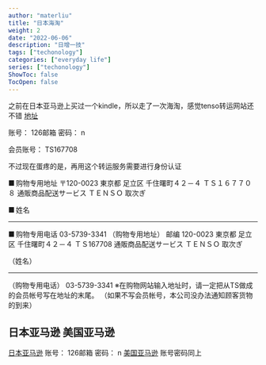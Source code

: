 ```yaml
---
author: "materliu"
title: "日本海淘"
weight: 2
date: "2022-06-06"
description: "日增一技"
tags: ["techonology"]
categories: ["everyday life"] 
series: ["techonology"]
ShowToc: false
TocOpen: false
---
```


之前在日本亚马逊上买过一个kindle，所以走了一次海淘，感觉tenso转运网站还不错 [地址](https://www.tenso.com/chs/login/)

账号： 126邮箱    密码： n

会员账号： TS167708


不过现在蛋疼的是，再用这个转运服务需要进行身份认证


■ 购物专用地址
〒120-0023
東京都 足立区 千住曙町４２－４ ＴＳ１６７７０８ 通販商品配送サービス ＴＥＮＳＯ 取次ぎ

■ 姓名
******

■ 购物专用电话
03-5739-3341
（购物专用地址）
邮编 120-0023
東京都 足立区 千住曙町４２－４ ＴＳ167708 通販商品配送サービス ＴＥＮＳＯ 取次ぎ

（姓名）
******

（购物专用电话）
03-5739-3341
※在购物网站输入地址时，请一定把从TS做成的会员帐号写在地址的末尾。
（如果不写会员帐号，本公司没办法通知顾客货物的到来）

## 日本亚马逊 美国亚马逊
[日本亚马逊](https://www.amazon.co.jp) 账号： 126邮箱 密码： n
[美国亚马逊](http://www.amazon.com/)  账号密码同上
